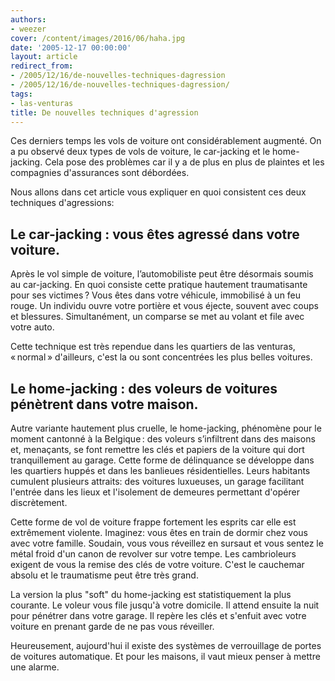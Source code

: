 ```yaml
---
authors:
- weezer
cover: /content/images/2016/06/haha.jpg
date: '2005-12-17 00:00:00'
layout: article
redirect_from:
- /2005/12/16/de-nouvelles-techniques-dagression
- /2005/12/16/de-nouvelles-techniques-dagression/
tags:
- las-venturas
title: De nouvelles techniques d'agression
---
```



Ces derniers temps les vols de voiture ont considérablement augmenté. On a pu observé deux types de vols de voiture, le car-jacking et le home-jacking. Cela pose des problèmes car il y a de plus en plus de plaintes et les compagnies d'assurances sont débordées.

Nous allons dans cet article vous expliquer en quoi consistent ces deux techniques d'agressions:

## Le car-jacking : vous êtes agressé dans votre voiture.

Après le vol simple de voiture, l’automobiliste peut être désormais soumis au car-jacking. En quoi consiste cette pratique hautement traumatisante pour ses victimes ? Vous êtes dans votre véhicule, immobilisé à un feu rouge. Un individu ouvre votre portière et vous éjecte, souvent avec coups et blessures. Simultanément, un comparse se met au volant et file avec votre auto.

Cette technique est très rependue dans les quartiers de las venturas, « normal » d'ailleurs, c'est la ou sont concentrées les plus belles voitures.

## Le home-jacking : des voleurs de voitures pénètrent dans votre maison.

Autre variante hautement plus cruelle, le home-jacking, phénomène pour le moment cantonné à la Belgique : des voleurs s’infiltrent dans des maisons et, menaçants, se font remettre les clés et papiers de la voiture qui dort tranquillement au garage. Cette forme de délinquance se développe dans les quartiers huppés et dans les banlieues résidentielles. Leurs habitants cumulent plusieurs attraits: des voitures luxueuses, un garage facilitant l'entrée dans les lieux et l'isolement de demeures permettant d'opérer discrètement.

Cette forme de vol de voiture frappe fortement les esprits car elle est extrêmement violente. Imaginez: vous êtes en train de dormir chez vous avec votre famille. Soudain, vous vous réveillez en sursaut et vous sentez le métal froid d'un canon de revolver sur votre tempe. Les cambrioleurs exigent de vous la remise des clés de votre voiture. C'est le cauchemar absolu et le traumatisme peut être très grand.

La version la plus "soft" du home-jacking est statistiquement la plus courante. Le voleur vous file jusqu'à votre domicile. Il attend ensuite la nuit pour pénétrer dans votre garage. Il repère les clés et s'enfuit avec votre voiture en prenant garde de ne pas vous réveiller.

Heureusement, aujourd'hui il existe des systèmes de verrouillage de portes de voitures automatique. Et pour les maisons, il vaut mieux penser à mettre une alarme.